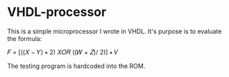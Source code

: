 # VHDL-processor

This is a simple microprocessor I wrote in VHDL. It's purpose is to evaluate the formula:

𝐹 = [((𝑋 − 𝑌) ∗ 2) 𝑋𝑂𝑅 ((𝑊 + 𝑍)/ 2)] ∗ 𝑉

The testing program is hardcoded into the ROM.
